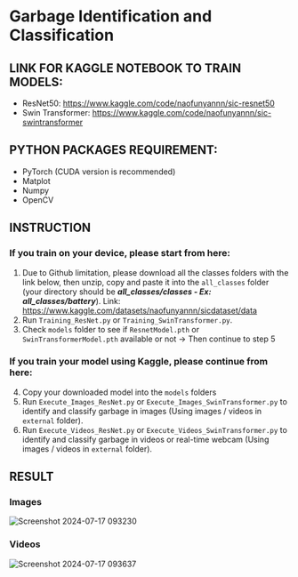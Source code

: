 # Garbage Identification and Classification
## LINK FOR KAGGLE NOTEBOOK TO TRAIN MODELS:
- ResNet50: https://www.kaggle.com/code/naofunyannn/sic-resnet50
- Swin Transformer: https://www.kaggle.com/code/naofunyannn/sic-swintransformer
## PYTHON PACKAGES REQUIREMENT:
- PyTorch (CUDA version is recommended)
- Matplot
- Numpy
- OpenCV
## INSTRUCTION
### If you train on your device, please start from here:
1. Due to Github limitation, please download all the classes folders with the link below, then unzip, copy and paste it into the `all_classes` folder (your directory should be ***all_classes/classes - Ex: all_classes/battery***). Link: https://www.kaggle.com/datasets/naofunyannn/sicdataset/data
2. Run `Training_ResNet.py` or `Training_SwinTransformer.py`.
3. Check `models` folder to see if `ResnetModel.pth` or `SwinTransformerModel.pth` available or not -> Then continue to step 5
### If you train your model using Kaggle, please continue from here:
4. Copy your downloaded model into the `models` folders
5. Run `Execute_Images_ResNet.py` or `Execute_Images_SwinTransformer.py` to identify and classify garbage in images (Using images / videos in `external` folder).
6. Run `Execute_Videos_ResNet.py` or `Execute_Videos_SwinTransformer.py` to identify and classify garbage in videos or real-time webcam (Using images / videos in `external` folder).
## RESULT
### Images
![Screenshot 2024-07-17 093230](https://github.com/user-attachments/assets/e702785d-3a18-4050-9b86-00753e3a0e30)
### Videos
![Screenshot 2024-07-17 093637](https://github.com/user-attachments/assets/91760098-6e9b-46a7-996e-5a6bd5093265)

